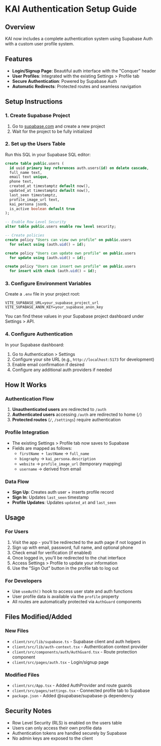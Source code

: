 # KAI Authentication Setup Guide

## Overview
KAI now includes a complete authentication system using Supabase Auth with a custom user profile system.

## Features
- **Login/Signup Page**: Beautiful auth interface with the "Conquer" header
- **User Profiles**: Integrated with the existing Settings > Profile tab
- **Secure Authentication**: Powered by Supabase Auth
- **Automatic Redirects**: Protected routes and seamless navigation

## Setup Instructions

### 1. Create Supabase Project
1. Go to [supabase.com](https://supabase.com) and create a new project
2. Wait for the project to be fully initialized

### 2. Set up the Users Table
Run this SQL in your Supabase SQL editor:

```sql
create table public.users (
  id uuid primary key references auth.users(id) on delete cascade,
  full_name text,
  email text unique,
  phone text,
  created_at timestamptz default now(),
  updated_at timestamptz default now(),
  last_seen timestamptz,
  profile_image_url text,
  kai_persona jsonb,
  is_active boolean default true
);

-- Enable Row Level Security
alter table public.users enable row level security;

-- Create policies
create policy "Users can view own profile" on public.users
  for select using (auth.uid() = id);

create policy "Users can update own profile" on public.users
  for update using (auth.uid() = id);

create policy "Users can insert own profile" on public.users
  for insert with check (auth.uid() = id);
```

### 3. Configure Environment Variables
Create a `.env` file in your project root:

```env
VITE_SUPABASE_URL=your_supabase_project_url
VITE_SUPABASE_ANON_KEY=your_supabase_anon_key
```

You can find these values in your Supabase project dashboard under Settings > API.

### 4. Configure Authentication
In your Supabase dashboard:
1. Go to Authentication > Settings
2. Configure your site URL (e.g., `http://localhost:5173` for development)
3. Enable email confirmation if desired
4. Configure any additional auth providers if needed

## How It Works

### Authentication Flow
1. **Unauthenticated users** are redirected to `/auth`
2. **Authenticated users** accessing `/auth` are redirected to home (`/`)
3. **Protected routes** (`/`, `/settings`) require authentication

### Profile Integration
- The existing Settings > Profile tab now saves to Supabase
- Fields are mapped as follows:
  - `firstName + lastName` → `full_name`
  - `biography` → `kai_persona.description`
  - `website` → `profile_image_url` (temporary mapping)
  - `username` → derived from email

### Data Flow
- **Sign Up**: Creates auth user + inserts profile record
- **Sign In**: Updates `last_seen` timestamp
- **Profile Updates**: Updates `updated_at` and `last_seen`

## Usage

### For Users
1. Visit the app - you'll be redirected to the auth page if not logged in
2. Sign up with email, password, full name, and optional phone
3. Check email for verification (if enabled)
4. Once logged in, you'll be redirected to the chat interface
5. Access Settings > Profile to update your information
6. Use the "Sign Out" button in the profile tab to log out

### For Developers
- Use `useAuth()` hook to access user state and auth functions
- User profile data is available via the `profile` property
- All routes are automatically protected via `AuthGuard` components

## Files Modified/Added

### New Files
- `client/src/lib/supabase.ts` - Supabase client and auth helpers
- `client/src/lib/auth-context.tsx` - Authentication context provider  
- `client/src/components/auth/AuthGuard.tsx` - Route protection component
- `client/src/pages/auth.tsx` - Login/signup page

### Modified Files
- `client/src/App.tsx` - Added AuthProvider and route guards
- `client/src/pages/settings.tsx` - Connected profile tab to Supabase
- `package.json` - Added @supabase/supabase-js dependency

## Security Notes
- Row Level Security (RLS) is enabled on the users table
- Users can only access their own profile data
- Authentication tokens are handled securely by Supabase
- No admin keys are exposed to the client 